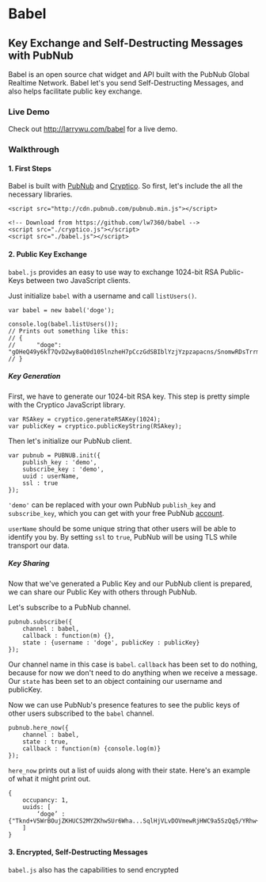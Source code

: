 # Babel

## Key Exchange and Self-Destructing Messages with PubNub

Babel is an open source chat widget and API built with the PubNub Global Realtime Network. Babel let's you send Self-Destructing Messages, and also helps facilitate public key exchange.

### Live Demo

Check out <http://larrywu.com/babel> for a live demo. 

### Walkthrough

#### 1. First Steps
Babel is built with [PubNub](http://www.pubnub.com/) and [Cryptico](http://wwwtyro.github.io/cryptico/). So first, let's include the all the necessary libraries.

	<script src="http://cdn.pubnub.com/pubnub.min.js"></script>
	
	<!-- Download from https://github.com/lw7360/babel -->
	<script src="./cryptico.js"></script> 
	<script src="./babel.js"></script>
	
#### 2. Public Key Exchange

`babel.js` provides an easy to use way to exchange 1024-bit RSA Public-Keys between two JavaScript clients. 

Just initialize `babel` with a username and call `listUsers()`.

	var babel = new babel('doge');
	
	console.log(babel.listUsers());
	// Prints out something like this:
	// {
	//		"doge": "gOHeQ49y6kT7QvD2wy8aQ0d105lnzheH7pCczGdSBIblYzjYzpzapacns/SnomwRDsTrrm1eTfxh5qJU2tCqYWVA5W3Zh9ChnojFYQ6WBSe+USxFf4/iNYCFwzVmkkehQv5EfIlCxr2o0LaaguHVtPCFb1MUxxPIZRCZFS0J4Os="
	// }

##### Key Generation
First, we have to generate our 1024-bit RSA key. This step is pretty simple with the Cryptico JavaScript library.

	var RSAkey = cryptico.generateRSAKey(1024);
	var publicKey = cryptico.publicKeyString(RSAkey);

Then let's initialize our PubNub client.
	
	var pubnub = PUBNUB.init({
		publish_key : 'demo',
		subscribe_key : 'demo',
		uuid : userName,
		ssl : true
	});
	
`'demo'` can be replaced with your own PubNub `publish_key` and `subscribe_key`, which you can get with your free PubNub [account](http://www.pubnub.com/get-started/).

`userName` should be some unique string that other users will be able to identify you by. By setting `ssl` to `true`, PubNub will be using TLS while transport our data.

##### Key Sharing

Now that we've generated a Public Key and our PubNub client is prepared, we can share our Public Key with others through PubNub.

Let's subscribe to a PubNub channel.

	pubnub.subscribe({
		channel : babel,
		callback : function(m) {},
		state : {username : 'doge', publicKey : publicKey}
	});
	
Our channel name in this case is `babel`. `callback` has been set to do nothing, because for now we don't need to do anything when we receive a message. Our `state` has been set to an object containing our username and publicKey.

Now we can use PubNub's presence features to see the public keys of other users subscribed to the `babel` channel.

	pubnub.here_now({
		channel : babel,
		state : true,
		callback : function(m) {console.log(m)}
	});
	
`here_now` prints out a list of uuids along with their state. Here's an example of what it might print out.

	{
		occupancy: 1,
		uuids: [
	    	‘doge’ : {"Tknd+V5WrBOujZKHUCS2MYZKhwSUr6Wha...SqlHjVLvDOVmewRjHWC9a5SzQq5/YRhw+7E="}
		]
	}

#### 3. Encrypted, Self-Destructing Messages

`babel.js` also has the capabilities to send encrypted  

